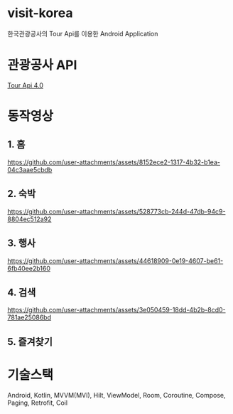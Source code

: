 # visit-korea
한국관광공사의 Tour Api를 이용한 Android Application

# 관광공사 API 
[Tour Api 4.0](https://api.visitkorea.or.kr/#/)

# 동작영상
## 1. 홈
https://github.com/user-attachments/assets/8152ece2-1317-4b32-b1ea-04c3aae5cbdb

## 2. 숙박
https://github.com/user-attachments/assets/528773cb-244d-47db-94c9-8804ec512a92

## 3. 행사
https://github.com/user-attachments/assets/44618909-0e19-4607-be61-6fb40ee2b160

## 4. 검색
https://github.com/user-attachments/assets/3e050459-18dd-4b2b-8cd0-781ae25086bd

## 5. 즐겨찾기

# 기술스택
Android, Kotlin, MVVM(MVI), Hilt, ViewModel, Room, Coroutine, Compose, Paging, Retrofit, Coil
